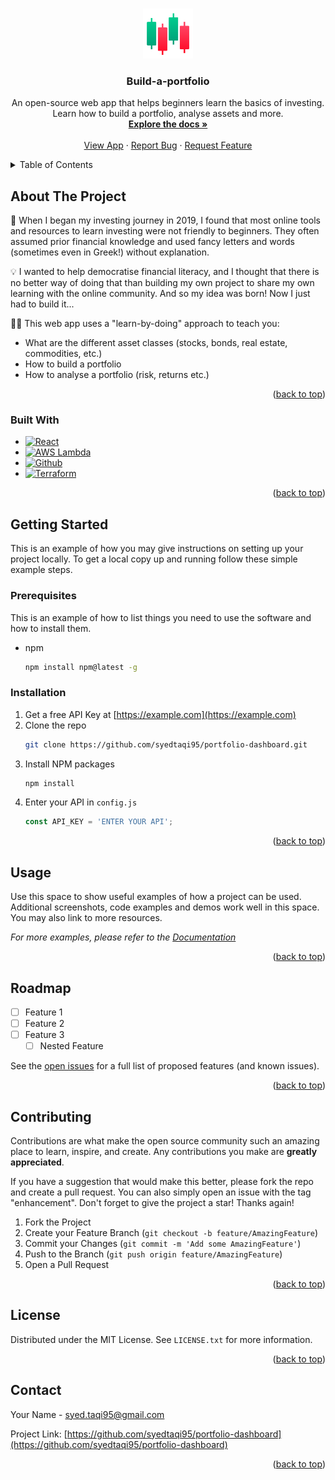 <!-- Improved compatibility of back to top link: See: https://github.com/othneildrew/Best-README-Template/pull/73 -->
<a name="readme-top"></a>



<!-- PROJECT LOGO -->
<br />
<div align="center">
  <a href="https://portfolio-dashboard.syedtaqihaider.co.uk">
    <img src="images/logo.png" alt="Logo" width="80" height="80">
  </a>

<h3 align="center">Build-a-portfolio</h3>

  <p align="center">
    An open-source web app that helps beginners learn the basics of
    investing. 
    <br />
    Learn how to build a portfolio, analyse assets and more.
    <br />
    <a href="https://github.com/syedtaqi95/portfolio-dashboard"><strong>Explore the docs »</strong></a>
    <br />
    <br />
    <a href="https://portfolio-dashboard.syedtaqihaider.co.uk">View App</a>
    ·
    <a href="https://github.com/syedtaqi95/portfolio-dashboard/issues">Report Bug</a>
    ·
    <a href="https://github.com/syedtaqi95/portfolio-dashboard/issues">Request Feature</a>
  </p>
</div>



<!-- TABLE OF CONTENTS -->
<details>
  <summary>Table of Contents</summary>
  <ol>
    <li>
      <a href="#about-the-project">About The Project</a>
      <ul>
        <li><a href="#built-with">Built With</a></li>
      </ul>
    </li>
    <li>
      <a href="#getting-started">Getting Started</a>
      <ul>
        <li><a href="#prerequisites">Prerequisites</a></li>
        <li><a href="#installation">Installation</a></li>
      </ul>
    </li>
    <li><a href="#usage">Usage</a></li>
    <li><a href="#roadmap">Roadmap</a></li>
    <li><a href="#contributing">Contributing</a></li>
    <li><a href="#license">License</a></li>
    <li><a href="#contact">Contact</a></li>
  </ol>
</details>



<!-- ABOUT THE PROJECT -->
## About The Project

<!-- [![Portfolio Dashboard Screen Shot][product-screenshot]](https://portfolio-dashboard.syedtaqihaider.co.uk) -->

🤔 When I began my investing journey in 2019, I found that most online
tools and resources to learn investing were not friendly to beginners.
They often assumed prior financial knowledge and used fancy letters and 
words (sometimes even in Greek!) without explanation.

💡 I wanted to help democratise financial literacy, and I thought that
there is no better way of doing that than building my own project to share
my own learning with the online community. And so my idea was born! Now I
just had to build it...

🧑‍🎓 This web app uses a "learn-by-doing" approach to teach you:

* What are the different asset classes (stocks, bonds, real estate, commodities, etc.)
* How to build a portfolio
* How to analyse a portfolio (risk, returns etc.)

<p align="right">(<a href="#readme-top">back to top</a>)</p>



### Built With

* [![React][React.js]][React-url]
* [![AWS Lambda][AWS Lambda]][AWS-Lambda-url]
* [![Github][Github]][Github-url]
* [![Terraform][Terraform]][Terraform-url]


<p align="right">(<a href="#readme-top">back to top</a>)</p>



<!-- GETTING STARTED -->
## Getting Started

This is an example of how you may give instructions on setting up your project locally.
To get a local copy up and running follow these simple example steps.

### Prerequisites

This is an example of how to list things you need to use the software and how to install them.
* npm
  ```sh
  npm install npm@latest -g
  ```

### Installation

1. Get a free API Key at [https://example.com](https://example.com)
2. Clone the repo
   ```sh
   git clone https://github.com/syedtaqi95/portfolio-dashboard.git
   ```
3. Install NPM packages
   ```sh
   npm install
   ```
4. Enter your API in `config.js`
   ```js
   const API_KEY = 'ENTER YOUR API';
   ```

<p align="right">(<a href="#readme-top">back to top</a>)</p>



<!-- USAGE EXAMPLES -->
## Usage

Use this space to show useful examples of how a project can be used. Additional screenshots, code examples and demos work well in this space. You may also link to more resources.

_For more examples, please refer to the [Documentation](https://example.com)_

<p align="right">(<a href="#readme-top">back to top</a>)</p>



<!-- ROADMAP -->
## Roadmap

- [ ] Feature 1
- [ ] Feature 2
- [ ] Feature 3
    - [ ] Nested Feature

See the [open issues](https://github.com/syedtaqi95/portfolio-dashboard/issues) for a full list of proposed features (and known issues).

<p align="right">(<a href="#readme-top">back to top</a>)</p>



<!-- CONTRIBUTING -->
## Contributing

Contributions are what make the open source community such an amazing place to learn, inspire, and create. Any contributions you make are **greatly appreciated**.

If you have a suggestion that would make this better, please fork the repo and create a pull request. You can also simply open an issue with the tag "enhancement".
Don't forget to give the project a star! Thanks again!

1. Fork the Project
2. Create your Feature Branch (`git checkout -b feature/AmazingFeature`)
3. Commit your Changes (`git commit -m 'Add some AmazingFeature'`)
4. Push to the Branch (`git push origin feature/AmazingFeature`)
5. Open a Pull Request

<p align="right">(<a href="#readme-top">back to top</a>)</p>



<!-- LICENSE -->
## License

Distributed under the MIT License. See `LICENSE.txt` for more information.

<p align="right">(<a href="#readme-top">back to top</a>)</p>



<!-- CONTACT -->
## Contact

Your Name - [syed.taqi95@gmail.com](syed.taqi95@gmail.com)

Project Link: [https://github.com/syedtaqi95/portfolio-dashboard](https://github.com/syedtaqi95/portfolio-dashboard)

<p align="right">(<a href="#readme-top">back to top</a>)</p>



<!-- MARKDOWN LINKS & IMAGES -->
<!-- https://www.markdownguide.org/basic-syntax/#reference-style-links -->
[contributors-shield]: https://img.shields.io/github/contributors/syedtaqi95/portfolio-dashboard.svg?style=for-the-badge
[contributors-url]: https://github.com/syedtaqi95/portfolio-dashboard/graphs/contributors
[forks-shield]: https://img.shields.io/github/forks/syedtaqi95/portfolio-dashboard.svg?style=for-the-badge
[forks-url]: https://github.com/syedtaqi95/portfolio-dashboard/network/members
[stars-shield]: https://img.shields.io/github/stars/syedtaqi95/portfolio-dashboard.svg?style=for-the-badge
[stars-url]: https://github.com/syedtaqi95/portfolio-dashboard/stargazers
[issues-shield]: https://img.shields.io/github/issues/syedtaqi95/portfolio-dashboard.svg?style=for-the-badge
[issues-url]: https://github.com/syedtaqi95/portfolio-dashboard/issues
[license-shield]: https://img.shields.io/github/license/syedtaqi95/portfolio-dashboard.svg?style=for-the-badge
[license-url]: https://github.com/syedtaqi95/portfolio-dashboard/blob/master/LICENSE.txt
[linkedin-shield]: https://img.shields.io/badge/-LinkedIn-black.svg?style=for-the-badge&logo=linkedin&colorB=555
[linkedin-url]: https://linkedin.com/in/syedtaqi-haider
[product-screenshot]: images/screenshot.png
[React.js]: https://img.shields.io/badge/React-20232A?style=for-the-badge&logo=react&logoColor=61DAFB
[React-url]: https://reactjs.org/
[AWS Lambda]: https://img.shields.io/badge/AWS%20Lambda-grey?style=for-the-badge&logo=awslambda&logoColor=#FF9900
[AWS-Lambda-url]: https://aws.amazon.com/
[Github]: https://img.shields.io/badge/GitHub%20Actions-white?style=for-the-badge&logo=github&logoColor=181717
[Github-url]: https://github.com/features/actions
[Terraform]: https://img.shields.io/badge/Terraform-lightgrey?style=for-the-badge&logo=terraform&logoColor=7B42BC
[Terraform-url]: https://www.terraform.io/